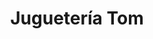 ---
title: "Juguetería Tom"
url: /ciudad-autonoma-de-buenos-aires/jugueteria-tom/
shop: Spielzeug
---